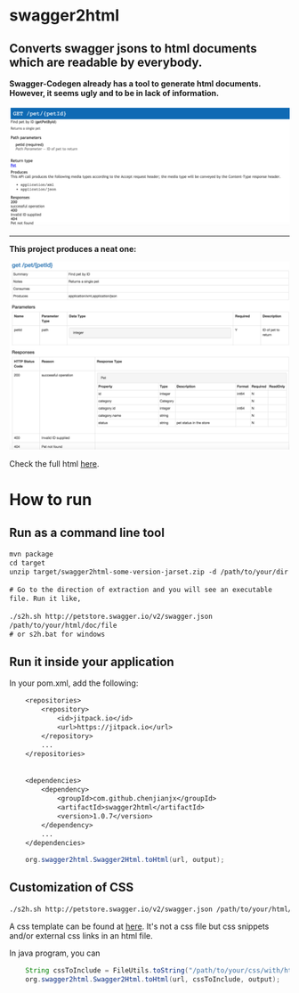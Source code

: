 # swagger2html

Converts swagger jsons to html documents which are readable by everybody.
------

__Swagger-Codegen already has a tool to generate html documents. However, it seems ugly and to be in lack of information.__

![petstore-by-swagger-cg](sample/petstore-by-swagger-cg.png)

------

__This project produces a neat one:__

![petstore-by-s2h](sample/petstore-by-s2h.png)

Check the full html [here](https://rawgit.com/chenjianjx/swagger2html/master/sample/petstore-by-s2h.html). 


# How to run

## Run as a command line tool

````
mvn package 
cd target 
unzip target/swagger2html-some-version-jarset.zip -d /path/to/your/dir

# Go to the direction of extraction and you will see an executable file. Run it like, 

./s2h.sh http://petstore.swagger.io/v2/swagger.json /path/to/your/html/doc/file
# or s2h.bat for windows

````

## Run it inside your application

In your pom.xml, add the following: 

````
	<repositories>
		<repository>
			<id>jitpack.io</id>
			<url>https://jitpack.io</url>
		</repository>
		...
	</repositories>


	<dependencies>
		<dependency>
			<groupId>com.github.chenjianjx</groupId>
			<artifactId>swagger2html</artifactId>
			<version>1.0.7</version>
		</dependency>
		...
	</dependencies>	

````



````java 
	org.swagger2html.Swagger2Html.toHtml(url, output); 
````  

## Customization of CSS

````bash
./s2h.sh http://petstore.swagger.io/v2/swagger.json /path/to/your/html/doc/file -css /path/to/your/css/with/html/tag.html");  
````
A css template can be found at [here](src/main/resources/css-to-include.html). It's not a css file but css snippets and/or external css links in an html file.


In java program, you can 

````java 
	String cssToInclude = FileUtils.toString("/path/to/your/css/with/html/tag.html");  
	org.swagger2html.Swagger2Html.toHtml(url, cssToInclude, output); 
````  

